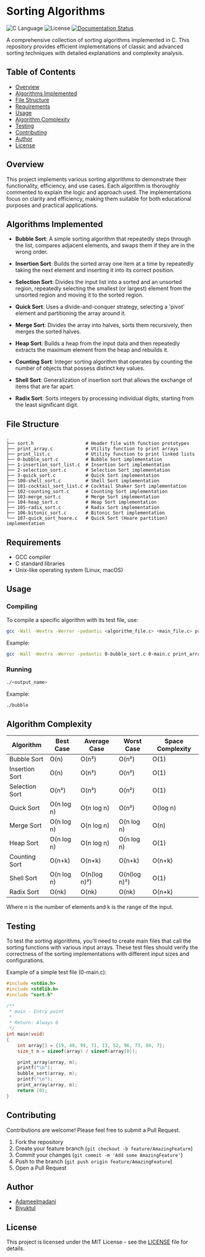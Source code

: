 # Sorting Algorithms

![C Language](https://img.shields.io/badge/Language-C-blue)
![License](https://img.shields.io/badge/License-MIT-green)
[![Documentation Status](https://readthedocs.org/projects/sorting-algorithms-c/badge/?version=latest)](https://sorting-algorithms-c.readthedocs.io/en/latest/?badge=latest)


A comprehensive collection of sorting algorithms implemented in C. This repository provides efficient implementations of classic and advanced sorting techniques with detailed explanations and complexity analysis.

## Table of Contents

- [Overview](#overview)
- [Algorithms Implemented](#algorithms-implemented)
- [File Structure](#file-structure)
- [Requirements](#requirements)
- [Usage](#usage)
- [Algorithm Complexity](#algorithm-complexity)
- [Testing](#testing)
- [Contributing](#contributing)
- [Author](#author)
- [License](#license)

## Overview

This project implements various sorting algorithms to demonstrate their functionality, efficiency, and use cases. Each algorithm is thoroughly commented to explain the logic and approach used. The implementations focus on clarity and efficiency, making them suitable for both educational purposes and practical applications.

## Algorithms Implemented

- **Bubble Sort**: A simple sorting algorithm that repeatedly steps through the list, compares adjacent elements, and swaps them if they are in the wrong order.
  
- **Insertion Sort**: Builds the sorted array one item at a time by repeatedly taking the next element and inserting it into its correct position.
  
- **Selection Sort**: Divides the input list into a sorted and an unsorted region, repeatedly selecting the smallest (or largest) element from the unsorted region and moving it to the sorted region.
  
- **Quick Sort**: Uses a divide-and-conquer strategy, selecting a 'pivot' element and partitioning the array around it.
  
- **Merge Sort**: Divides the array into halves, sorts them recursively, then merges the sorted halves.
  
- **Heap Sort**: Builds a heap from the input data and then repeatedly extracts the maximum element from the heap and rebuilds it.
  
- **Counting Sort**: Integer sorting algorithm that operates by counting the number of objects that possess distinct key values.
  
- **Shell Sort**: Generalization of insertion sort that allows the exchange of items that are far apart.
  
- **Radix Sort**: Sorts integers by processing individual digits, starting from the least significant digit.

## File Structure

```
.
├── sort.h                   # Header file with function prototypes
├── print_array.c            # Utility function to print arrays
├── print_list.c             # Utility function to print linked lists
├── 0-bubble_sort.c          # Bubble Sort implementation
├── 1-insertion_sort_list.c  # Insertion Sort implementation
├── 2-selection_sort.c       # Selection Sort implementation
├── 3-quick_sort.c           # Quick Sort implementation
├── 100-shell_sort.c         # Shell Sort implementation
├── 101-cocktail_sort_list.c # Cocktail Shaker Sort implementation
├── 102-counting_sort.c      # Counting Sort implementation
├── 103-merge_sort.c         # Merge Sort implementation
├── 104-heap_sort.c          # Heap Sort implementation
├── 105-radix_sort.c         # Radix Sort implementation
├── 106-bitonic_sort.c       # Bitonic Sort implementation
└── 107-quick_sort_hoare.c   # Quick Sort (Hoare partition) implementation
```

## Requirements

- GCC compiler
- C standard libraries
- Unix-like operating system (Linux, macOS)

## Usage

### Compiling

To compile a specific algorithm with its test file, use:

```bash
gcc -Wall -Wextra -Werror -pedantic <algorithm_file.c> <main_file.c> print_array.c print_list.c -o <output_name>
```

Example:
```bash
gcc -Wall -Wextra -Werror -pedantic 0-bubble_sort.c 0-main.c print_array.c -o bubble
```

### Running

```bash
./<output_name>
```

Example:
```bash
./bubble
```

## Algorithm Complexity

| Algorithm         | Best Case | Average Case | Worst Case | Space Complexity |
|-------------------|-----------|--------------|------------|------------------|
| Bubble Sort       | O(n)      | O(n²)        | O(n²)      | O(1)             |
| Insertion Sort    | O(n)      | O(n²)        | O(n²)      | O(1)             |
| Selection Sort    | O(n²)     | O(n²)        | O(n²)      | O(1)             |
| Quick Sort        | O(n log n)| O(n log n)   | O(n²)      | O(log n)         |
| Merge Sort        | O(n log n)| O(n log n)   | O(n log n) | O(n)             |
| Heap Sort         | O(n log n)| O(n log n)   | O(n log n) | O(1)             |
| Counting Sort     | O(n+k)    | O(n+k)       | O(n+k)     | O(n+k)           |
| Shell Sort        | O(n log n)| O(n(log n)²) | O(n(log n)²)| O(1)            |
| Radix Sort        | O(nk)     | O(nk)        | O(nk)      | O(n+k)           |

Where n is the number of elements and k is the range of the input.

## Testing

To test the sorting algorithms, you'll need to create main files that call the sorting functions with various input arrays. These test files should verify the correctness of the sorting implementations with different input sizes and configurations.

Example of a simple test file (0-main.c):

```c
#include <stdio.h>
#include <stdlib.h>
#include "sort.h"

/**
 * main - Entry point
 *
 * Return: Always 0
 */
int main(void)
{
    int array[] = {19, 48, 99, 71, 13, 52, 96, 73, 86, 7};
    size_t n = sizeof(array) / sizeof(array[0]);

    print_array(array, n);
    printf("\n");
    bubble_sort(array, n);
    printf("\n");
    print_array(array, n);
    return (0);
}
```

## Contributing

Contributions are welcome! Please feel free to submit a Pull Request.

1. Fork the repository
2. Create your feature branch (`git checkout -b feature/AmazingFeature`)
3. Commit your changes (`git commit -m 'Add some AmazingFeature'`)
4. Push to the branch (`git push origin feature/AmazingFeature`)
5. Open a Pull Request

## Author

- [Adameelmadani](https://github.com/Adameelmadani)
- [Biyuktul](https://github.com/Biyuktul)

## License

This project is licensed under the MIT License - see the [LICENSE](LICENSE) file for details.
